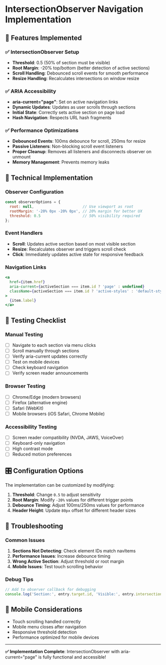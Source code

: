 # IntersectionObserver Navigation Implementation

## 🎯 Features Implemented

### ✅ IntersectionObserver Setup
- **Threshold**: 0.5 (50% of section must be visible)
- **Root Margin**: -20% top/bottom (better detection of active sections)
- **Scroll Handling**: Debounced scroll events for smooth performance
- **Resize Handling**: Recalculates intersections on window resize

### ✅ ARIA Accessibility
- **aria-current="page"**: Set on active navigation links
- **Dynamic Updates**: Updates as user scrolls through sections
- **Initial State**: Correctly sets active section on page load
- **Hash Navigation**: Respects URL hash fragments

### ✅ Performance Optimizations
- **Debounced Events**: 100ms debounce for scroll, 250ms for resize
- **Passive Listeners**: Non-blocking scroll event listeners
- **Proper Cleanup**: Removes all listeners and disconnects observer on unmount
- **Memory Management**: Prevents memory leaks

## 🔧 Technical Implementation

### Observer Configuration
```javascript
const observerOptions = {
  root: null,                      // Use viewport as root
  rootMargin: '-20% 0px -20% 0px', // 20% margin for better UX
  threshold: 0.5                   // 50% visibility required
};
```

### Event Handlers
- **Scroll**: Updates active section based on most visible section
- **Resize**: Recalculates observer and triggers scroll check
- **Click**: Immediately updates active state for responsive feedback

### Navigation Links
```jsx
<a
  href={item.href}
  aria-current={activeSection === item.id ? 'page' : undefined}
  className={activeSection === item.id ? 'active-styles' : 'default-styles'}
>
  {item.label}
</a>
```

## 🧪 Testing Checklist

### Manual Testing
- [ ] Navigate to each section via menu clicks
- [ ] Scroll manually through sections
- [ ] Verify aria-current updates correctly
- [ ] Test on mobile devices
- [ ] Check keyboard navigation
- [ ] Verify screen reader announcements

### Browser Testing
- [ ] Chrome/Edge (modern browsers)
- [ ] Firefox (alternative engine)
- [ ] Safari (WebKit)
- [ ] Mobile browsers (iOS Safari, Chrome Mobile)

### Accessibility Testing
- [ ] Screen reader compatibility (NVDA, JAWS, VoiceOver)
- [ ] Keyboard-only navigation
- [ ] High contrast mode
- [ ] Reduced motion preferences

## 🎛️ Configuration Options

The implementation can be customized by modifying:

1. **Threshold**: Change `0.5` to adjust sensitivity
2. **Root Margin**: Modify `-20%` values for different trigger points
3. **Debounce Timing**: Adjust 100ms/250ms values for performance
4. **Header Height**: Update `80px` offset for different header sizes

## 🐛 Troubleshooting

### Common Issues
1. **Sections Not Detecting**: Check element IDs match navItems
2. **Performance Issues**: Increase debounce timing
3. **Wrong Active Section**: Adjust threshold or root margin
4. **Mobile Issues**: Test touch scrolling behavior

### Debug Tips
```javascript
// Add to observer callback for debugging
console.log('Section:', entry.target.id, 'Visible:', entry.intersectionRatio);
```

## 📱 Mobile Considerations

- Touch scrolling handled correctly
- Mobile menu closes after navigation
- Responsive threshold detection
- Performance optimized for mobile devices

---

**✅ Implementation Complete**: IntersectionObserver with aria-current="page" is fully functional and accessible!
